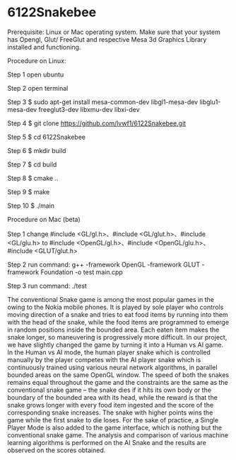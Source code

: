 # 6122Snakebee

Prerequisite: Linux or Mac operating system. Make sure that your system has Opengl, Glut/ FreeGlut and respective Mesa 3d Graphics Library installed and functioning. 

Procedure on Linux: 

Step 1 open ubuntu

Step 2 open terminal

Step 3 $ sudo apt-get install mesa-common-dev libgl1-mesa-dev libglu1-mesa-dev freeglut3-dev libxmu-dev libxi-dev

Step 4 $ git clone https://github.com/lvwf1/6122Snakebee.git

Step 5 $ cd 6122Snakebee

Step 6 $ mkdir build

Step 7 $ cd build

Step 8 $ cmake ..

Step 9 $ make

Step 10 $ ./main

Procedure on Mac (beta)

Step 1 change #include <GL/gl.h>、#include <GL/glut.h>、#include <GL/glu.h> to #include <OpenGL/gl.h>、#include <OpenGL/glu.h>、#include <GLUT/glut.h>

Step 2 run command: g++ -framework OpenGL -framework GLUT -framework Foundation -o test main.cpp

Step 3 run command: ./test

The conventional Snake game is among the most popular games in the owing to the Nokia mobile phones. It is played by sole player who controls moving direction of a snake and tries to eat food items by running into them with the head of the snake, while the food items are programmed to emerge in random positions inside the bounded area. Each eaten item makes the snake longer, so maneuvering is progressively more difficult. In our project, we have slightly changed the game by turning it into a Human vs AI game. In the Human vs AI mode, the human player snake which is controlled manually by the player competes with the AI player snake which is continuously trained using various neural network algorithms, in parallel bounded areas on the same OpenGL window. The speed of both the snakes remains equal throughout the game and the constraints are the same as the conventional snake game – the snake dies if it hits its own body or the boundary of the bounded area with its head, while the reward is that the snake grows longer with every food item ingested and the score of the corresponding snake increases. The snake with higher points wins the game while the first snake to die loses. For the sake of practice, a Single Player Mode is also added to the game interface, which is nothing but the conventional snake game. The analysis and comparison of various machine learning algorithms is performed on the AI Snake and the results are observed on the scores obtained.

